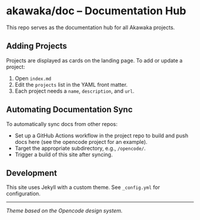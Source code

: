 # akawaka/doc – Documentation Hub

This repo serves as the documentation hub for all Akawaka projects.

## Adding Projects

Projects are displayed as cards on the landing page. To add or update a project:
1. Open `index.md`
2. Edit the `projects` list in the YAML front matter.
3. Each project needs a `name`, `description`, and `url`.

## Automating Documentation Sync

To automatically sync docs from other repos:
- Set up a GitHub Actions workflow in the project repo to build and push docs here (see the opencode project for an example).
- Target the appropriate subdirectory, e.g., `/opencode/`.
- Trigger a build of this site after syncing.

## Development

This site uses Jekyll with a custom theme. See `_config.yml` for configuration.

---

*Theme based on the Opencode design system.*
